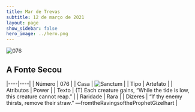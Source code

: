 ```yaml
---
title: Mar de Trevas
subtitle: 12 de março de 2021
layout: page
show_sidebar: false
hero_image: ../hero.png
---
```


![076](https://cdn.keyforgegame.com/media/card_front/pt/496_076_VJJ5Q526QMPR_pt.png)

## A Fonte Secou

|----|----|
| Número | 076 |
| Casa | ![Sanctum](https://archonarcana.com/images/thumb/c/c7/Sanctum.png/22px-Sanctum.png "Santuário") |
| Tipo | Artefato |
| Atributos | Power |
| Texto | (T) Each creature gains, “While the tide is low, this creature cannot reap.” |
| Raridade | Rara |
| Dizeres | “If thy enemy thirsts, remove their straw.” <softreturn>—from<nonbreak>the<nonbreak>Ravings<nonbreak>of<nonbreak>the<nonbreak>Prophet<nonbreak>Gizelhart |
